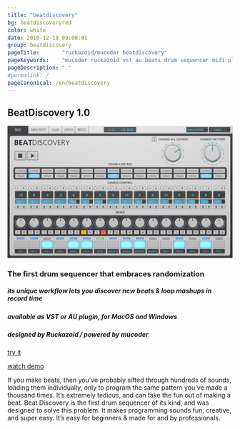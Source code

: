 ```yaml
---
title: "beatdiscovery"
bg: beatdiscoveryred
color: white 
date: 2016-12-18 09:00:01
group: beatdiscovery
pageTitle:       "ruckazoid/mucoder beatdiscovery"
pageKeywords:    "mucoder ruckazoid vst au beats drum sequencer midi plugin instrument"
pageDescription: "."
#permalink: /
pageCanonical: /en/beatdiscovery
---
```


## BeatDiscovery 1.0 


![beatdiscovery](/img/beatdiscovery.jpg)


### The first drum sequencer that embraces randomization

##### its unique workflow lets you discover new beats & loop mashups in record time

##### available as VST or AU plugin, for MacOS and Windows

##### designed by Ruckazoid / powered by mucoder

<div class="center">
<p></p>
<p><a class="large-button button-primary u-fixed-width-20" href="http://www.beatdiscovery.com">try it</a></p>
<p><a class="large-button u-fixed-width-20" href="#demo">watch demo</a></p>
</div>
	
If you make beats, then you’ve probably sifted through hundreds of sounds, loading them individually, only to program the same pattern you’ve made a thousand times.  It’s extremely tedious, and can take the fun out of making a beat. Beat Discovery is the first drum sequencer of its kind, and was designed to solve this problem. It makes programming sounds fun, creative, and super easy. It’s easy for beginners & made for and by professionals.
